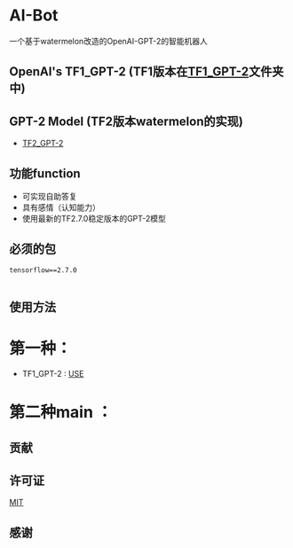# AI-Bot
一个基于watermelon改造的OpenAI-GPT-2的智能机器人
## OpenAI's TF1_GPT-2  (TF1版本在[TF1_GPT-2](https://github.com/FloatTech/AI-Bot/tree/main/TF1_GPT-2)文件夹中)
## GPT-2 Model (TF2版本watermelon的实现)
- [TF2_GPT-2](https://github.com/Xhs753/TF2_GPT-2)
## 功能function
- 可实现自助答复
- 具有感情（认知能力）
- 使用最新的TF2.7.0稳定版本的GPT-2模型



## 必须的包
```
tensorflow==2.7.0


```


## 使用方法
# 第一种：
- TF1_GPT-2 : [USE](https://github.com/FloatTech/AI-Bot/blob/main/TF1_GPT-2/DEVELOPERS.md)

# 第二种main ：






## 贡献



## 许可证
[MIT](https://github.com/FloatTech/AI-Bot/blob/main/LICENSE)

## 感谢



